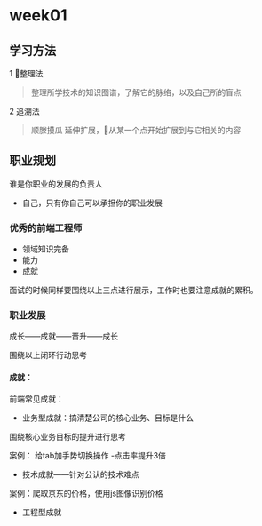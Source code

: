 # week01

## 学习方法

1 整理法

> 整理所学技术的知识图谱，了解它的脉络，以及自己所的盲点

2 追溯法

> 顺滕摸瓜
> 延伸扩展，从某一个点开始扩展到与它相关的内容

## 职业规划

谁是你职业的发展的负责人

- 自己，只有你自己可以承担你的职业发展

### 优秀的前端工程师

- 领域知识完备
- 能力
- 成就

面试的时候同样要围绕以上三点进行展示，工作时也要注意成就的累积。

### 职业发展

成长——成就——晋升——成长

围绕以上闭环行动思考

#### 成就：

前端常见成就：

- 业务型成就：搞清楚公司的核心业务、目标是什么

围绕核心业务目标的提升进行思考

案例：
给tab加手势切换操作
-点击率提升3倍

- 技术成就——针对公认的技术难点

案例：爬取京东的价格，使用js图像识别价格

- 工程型成就

